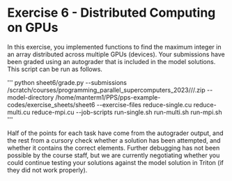 # Exercise 6 - Distributed Computing on GPUs

In this exercise, you implemented functions to find the maximum integer in an array distributed across multiple GPUs (devices). Your submissions have been graded using an autograder that is included in the model solutions. This script can be run as follows.

'''
 python sheet6/grade.py --submissions /scratch/courses/programming_parallel_supercomputers_2023/<your username>/<your path to the zip-file>/<your studentnumber>.zip --model-directory /home/manterm1/PPS/pps-example-codes/exercise_sheets/sheet6 --exercise-files reduce-single.cu reduce-multi.cu reduce-mpi.cu --job-scripts run-single.sh run-multi.sh run-mpi.sh
 '''

Half of the points for each task have come from the autograder output, and the rest from a cursory check whether a solution has been attempted, and whether it contains the correct elements. Further debugging has not been possible by the course staff, but we are currently negotiating whether you could continue testing your solutions against the model solution in Triton (if they did not work properly).


